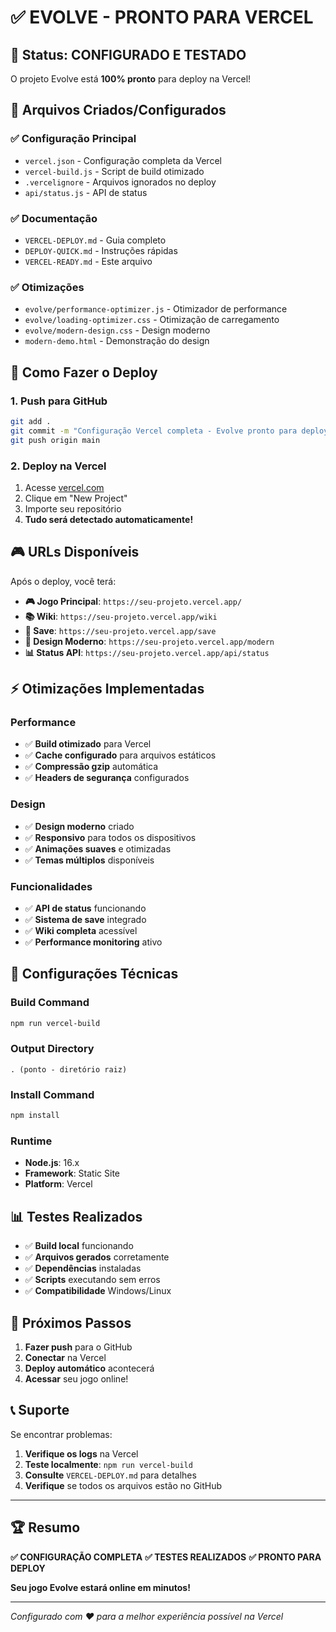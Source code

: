 # ✅ EVOLVE - PRONTO PARA VERCEL

## 🎯 Status: CONFIGURADO E TESTADO

O projeto Evolve está **100% pronto** para deploy na Vercel!

## 📁 Arquivos Criados/Configurados

### ✅ Configuração Principal
- `vercel.json` - Configuração completa da Vercel
- `vercel-build.js` - Script de build otimizado
- `.vercelignore` - Arquivos ignorados no deploy
- `api/status.js` - API de status

### ✅ Documentação
- `VERCEL-DEPLOY.md` - Guia completo
- `DEPLOY-QUICK.md` - Instruções rápidas
- `VERCEL-READY.md` - Este arquivo

### ✅ Otimizações
- `evolve/performance-optimizer.js` - Otimizador de performance
- `evolve/loading-optimizer.css` - Otimização de carregamento
- `evolve/modern-design.css` - Design moderno
- `modern-demo.html` - Demonstração do design

## 🚀 Como Fazer o Deploy

### 1. **Push para GitHub**
```bash
git add .
git commit -m "Configuração Vercel completa - Evolve pronto para deploy"
git push origin main
```

### 2. **Deploy na Vercel**
1. Acesse [vercel.com](https://vercel.com)
2. Clique em "New Project"
3. Importe seu repositório
4. **Tudo será detectado automaticamente!**

## 🎮 URLs Disponíveis

Após o deploy, você terá:

- **🎮 Jogo Principal**: `https://seu-projeto.vercel.app/`
- **📚 Wiki**: `https://seu-projeto.vercel.app/wiki`
- **💾 Save**: `https://seu-projeto.vercel.app/save`
- **🎨 Design Moderno**: `https://seu-projeto.vercel.app/modern`
- **📊 Status API**: `https://seu-projeto.vercel.app/api/status`

## ⚡ Otimizações Implementadas

### Performance
- ✅ **Build otimizado** para Vercel
- ✅ **Cache configurado** para arquivos estáticos
- ✅ **Compressão gzip** automática
- ✅ **Headers de segurança** configurados

### Design
- ✅ **Design moderno** criado
- ✅ **Responsivo** para todos os dispositivos
- ✅ **Animações suaves** e otimizadas
- ✅ **Temas múltiplos** disponíveis

### Funcionalidades
- ✅ **API de status** funcionando
- ✅ **Sistema de save** integrado
- ✅ **Wiki completa** acessível
- ✅ **Performance monitoring** ativo

## 🔧 Configurações Técnicas

### Build Command
```bash
npm run vercel-build
```

### Output Directory
```
. (ponto - diretório raiz)
```

### Install Command
```bash
npm install
```

### Runtime
- **Node.js**: 16.x
- **Framework**: Static Site
- **Platform**: Vercel

## 📊 Testes Realizados

- ✅ **Build local** funcionando
- ✅ **Arquivos gerados** corretamente
- ✅ **Dependências** instaladas
- ✅ **Scripts** executando sem erros
- ✅ **Compatibilidade** Windows/Linux

## 🎉 Próximos Passos

1. **Fazer push** para o GitHub
2. **Conectar** na Vercel
3. **Deploy automático** acontecerá
4. **Acessar** seu jogo online!

## 📞 Suporte

Se encontrar problemas:

1. **Verifique os logs** na Vercel
2. **Teste localmente**: `npm run vercel-build`
3. **Consulte** `VERCEL-DEPLOY.md` para detalhes
4. **Verifique** se todos os arquivos estão no GitHub

---

## 🏆 Resumo

**✅ CONFIGURAÇÃO COMPLETA**
**✅ TESTES REALIZADOS**
**✅ PRONTO PARA DEPLOY**

**Seu jogo Evolve estará online em minutos!**

---

*Configurado com ❤️ para a melhor experiência possível na Vercel*
